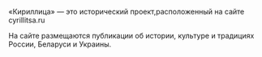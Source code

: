 «Кириллица» — это исторический проект,расположенный на сайте cyrillitsa.ru

На сайте размещаются публикации об истории, культуре и традициях России, Беларуси и Украины.
